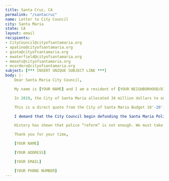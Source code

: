 ```yaml
---
title: Santa Cruz, CA
permalink: "/santacruz"
name: Letter to City Council
city: Santa Maria
state: CA
layout: email
recipients:
- CityCouncil@cityofsantamaria.org
- apatino@cityofsantamaria.org
- gsoto@cityofsantamaria.org
- ewaterfield@cityofsantamaria.org
- mmoats@cityofsantamaria.org
- mcordero@cityofsantamaria.org
subject: [*** INSERT UNIQUE SUBJECT LINE ***]
body: |-
    Dear Santa Maria City Council,

    My name is [YOUR NAME] and I am a resident of [YOUR NEIGHBORHOOD/DISTRICT]. I am writing to demand that the Santa Maria City Council adopt a city budget that prioritizes community wellbeing, and redirects funding away from the police.

    In 2019, the City of Santa Maria allocated 34 million dollars to our police system, an inordinate 42.5% of our total budget. This is compared to just $4 million allocated towards community development (5.0% of the budget). Within the community development budget, $1.2 million was projected to be spent on CDBG & HOME Programs (3.5% of the city’s budget).

    This is a direct quote from the City of Santa Maria Budget 18'-20', "The City Council-appointed Block Grants Advisory Committee received a total of 32 applications requesting well over $1.4 million in CDBG funds for 2018-19. However, the City is only expecting to receive $1.3 million in CDBG funding. It is anticipated that this process will continue to be very competitive, particularly with the loss of funding from the State and private foundations to many non-profit agencies." Let it be noted that 100,000 dollars accounts for 0.125% of the budget.

    I demand that the City Council begin defunding the Santa Maria Police Department and re-allocate those funds to programs proven to more effectively promote a safe and equitable community: community-based mental health services, substance abuse treatment services, affordable housing programs, and more. I demand a budget that reflects the actual needs of Santa Maria residents.

    History has shown that police “reform” is not enough. We must take a hard look at the ways that the current system in place fails to serve–and in fact actively harms–our community, and come together to reimagine the role of police in our city.

    Thank you for your time,

    [YOUR NAME]

    [YOUR ADDRESS]

    [YOUR EMAIL]

    [YOUR PHONE NUMBER]
---
```



